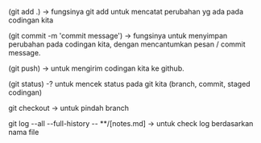 (git add .) ->
fungsinya git add untuk mencatat perubahan yg ada pada codingan kita

(git commit -m 'commit message') ->
fungsinya untuk menyimpan perubahan pada codingan kita, dengan mencantumkan pesan / commit message.

(git push) ->
untuk mengirim codingan kita ke github.

(git status) -?
untuk mencek status pada git kita (branch, commit, staged codingan)


git checkout ->
untuk pindah branch


git log --all --full-history -- **/[notes.md]
->
untuk check log berdasarkan nama file

